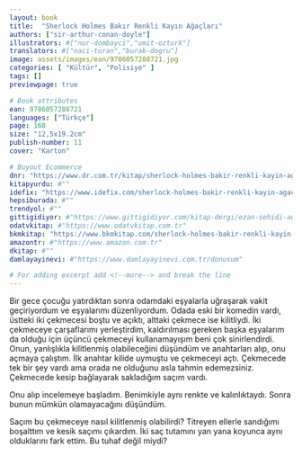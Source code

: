 ```yaml
---
layout: book
title:  "Sherlock Holmes Bakır Renkli Kayın Ağaçları"
authors: ["sir-arthur-conan-doyle"]
illustrators: #["nur-dombayci","umit-ozturk"]
translators: #["naci-turan","burak-dogru"]
image: assets/images/ean/9786057288721.jpg
categories: [ "Kültür", "Polisiye" ]
tags: []
previewpage: true

# Book attributes
ean: 9786057288721
languages: ["Türkçe"]
page: 160
size: "12,5x19.2cm"
publish-number: 11
cover: "Karton"

# Buyout Ecommerce
dnr: "https://www.dr.com.tr/kitap/sherlock-holmes-bakir-renkli-kayin-agaclari/sir-arthur-conan-doyle/cocuk-ve-genclik/genclik-10-yas/roman-oyku/urunno=0002023588001"
kitapyurdu: #""
idefix: "https://www.idefix.com/sherlock-holmes-bakir-renkli-kayin-agaclari-p-359893?vendorId=3"
hepsiburada: #""
trendyol: #""
gittigidiyor: #"https://www.gittigidiyor.com/kitap-dergi/ezan-sehidi-adnan-menderes_pdp_732728793"
odatvkitap: #"https://www.odatvkitap.com.tr"
bkmkitap: "https://www.bkmkitap.com/sherlock-holmes-bakir-renkli-kayin-agaclari-796514"
amazontr: #"https://www.amazon.com.tr"
dkitap: #""
damlayayinevi: #"https://www.damlayayinevi.com.tr/donusum"

# For adding excerpt add <!--more--> and break the line
---
```

Bir gece çocuğu yatırdıktan sonra odamdaki eşyalarla uğraşarak vakit geçiriyordum ve eşyalarımı düzenliyordum. Odada eski bir komedin vardı, üstteki iki çekmecesi boştu ve açıktı, alttaki çekmece ise kilitliydi. İki çekmeceye çarşaflarımı yerleştirdim, kaldırılması gereken başka eşyalarım da olduğu için
üçüncü çekmeceyi kullanamayışım beni çok sinirlendirdi. Onun, yanlışlıkla kilitlenmiş olabileceğini düşündüm ve anahtarları alıp, onu açmaya çalıştım. İlk anahtar kilide uymuştu ve çekmeceyi açtı. Çekmecede tek bir şey vardı ama orada ne olduğunu asla tahmin edemezsiniz. Çekmecede kesip bağlayarak
sakladığım saçım vardı.

Onu alıp incelemeye başladım. Benimkiyle aynı renkte ve kalınlıktaydı. Sonra bunun mümkün olamayacağını düşündüm.

Saçım bu çekmeceye nasıl kilitlenmiş olabilirdi? Titreyen ellerle sandığımı boşalttım ve kesik saçımı çıkardım. İki saç tutamını yan yana koyunca aynı olduklarını fark ettim. Bu tuhaf değil miydi?


<!--more--> 